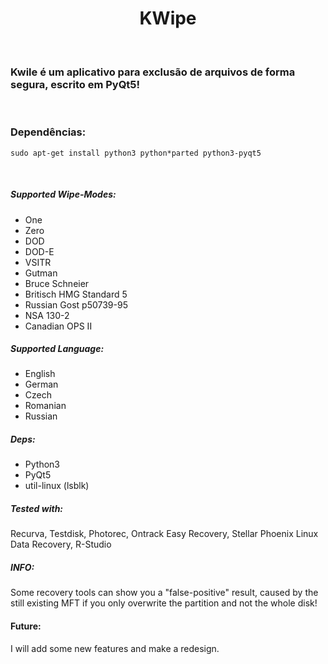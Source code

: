 
<h1 align="center">KWipe</h1>

<br>

### Kwile é um aplicativo para exclusão de arquivos de forma segura, escrito em PyQt5!

<br>

### Dependências:
~~~
sudo apt-get install python3 python*parted python3-pyqt5
~~~

<br>

##### Supported Wipe-Modes:
- One
- Zero
- DOD
- DOD-E
- VSITR
- Gutman
- Bruce Schneier
- Britisch HMG Standard 5
- Russian Gost p50739-95
- NSA 130-2
- Canadian OPS II 

##### Supported Language:
- English
- German
- Czech
- Romanian
- Russian

##### Deps:
- Python3
- PyQt5
- util-linux (lsblk)


##### Tested with:
Recurva, Testdisk, Photorec, Ontrack Easy Recovery, Stellar Phoenix Linux Data Recovery, R-Studio 


##### INFO:
Some recovery tools can show you a "false-positive" result, caused by the still existing MFT if you only overwrite the partition and not the whole disk!

#### Future:
I will add some new features and make a redesign.
